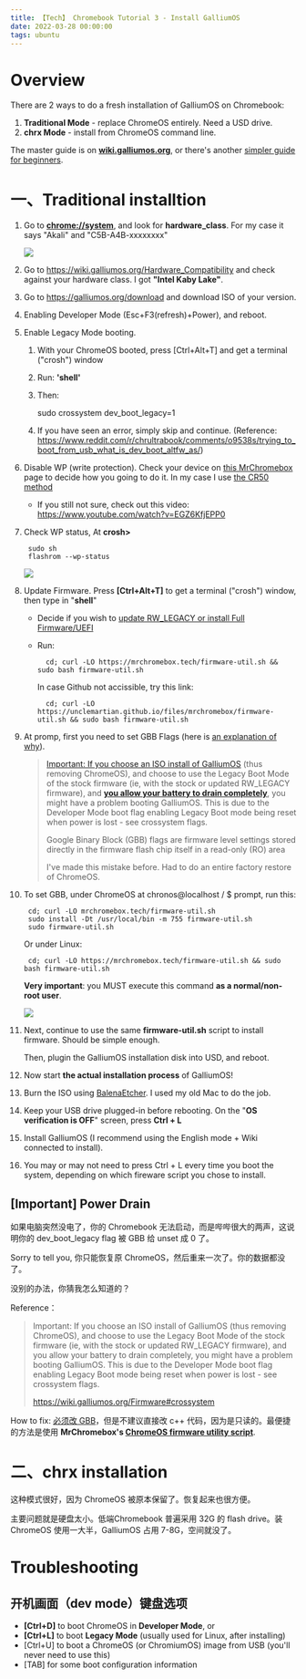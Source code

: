 ```yaml
---
title: 【Tech】 Chromebook Tutorial 3 - Install GalliumOS
date: 2022-03-28 00:00:00
tags: ubuntu
---
```


# Overview

There are 2 ways to do a fresh installation of GalliumOS on Chromebook:

1. __Traditional Mode__ - replace ChromeOS entirely. Need a USD drive. 
1. __chrx Mode__ - install from ChromeOS command line. 

The master guide is on __[wiki.galliumos.org](https://wiki.galliumos.org/Installing)__, or there's another [simpler guide for beginners](https://wiki.galliumos.org/Installing/New_To_Linux).

# 一、Traditional installtion 

1. Go to __[chrome://system](chrome://system)__, and look for __hardware_class__. For my case it says "Akali" and "C5B-A4B-xxxxxxxx"

    ![](/images/galliumos-install-1.jpg)

1. Go to https://wiki.galliumos.org/Hardware_Compatibility and check against your hardware class. I got __"Intel Kaby Lake"__.

1. Go to https://galliumos.org/download and download ISO of your version. 

1. Enabling Developer Mode (Esc+F3(refresh)+Power), and reboot.

1. Enable Legacy Mode booting.

    1. With your ChromeOS booted, press [Ctrl+Alt+T] and get a terminal ("crosh") window
    1. Run: __'shell'__
    1. Then:

        sudo crossystem dev_boot_legacy=1

    1. If you have seen an error, simply skip and continue. (Reference: https://www.reddit.com/r/chrultrabook/comments/o9538s/trying_to_boot_from_usb_what_is_dev_boot_altfw_as/)

1. Disable WP (write protection). Check your device on [this MrChromebox](https://mrchromebox.tech/#devices) page to decide how you going to do it. In my case I use [the CR50 method](https://wiki.mrchromebox.tech/Firmware_Write_Protect#Hardware_Write_Protection)
    
    * If you still not sure, check out this video: https://www.youtube.com/watch?v=EGZ6KfjEPP0

1. Check WP status, At __crosh>__

        sudo sh
        flashrom --wp-status

    ![](/images/galliumos-install-2.jpg)

1. Update Firmware. Press __[Ctrl+Alt+T]__ to get a terminal ("crosh") window, then type in "__shell__"
    * Decide if you wish to [update RW_LEGACY or install Full Firmware/UEFI](https://wiki.galliumos.org/Firmware)
    * Run: 

            cd; curl -LO https://mrchromebox.tech/firmware-util.sh && sudo bash firmware-util.sh

        In case Github not accissible, try this link: 

            cd; curl -LO https://unclemartian.github.io/files/mrchromebox/firmware-util.sh && sudo bash firmware-util.sh

1. At promp, first you need to set GBB Flags (here is [an explanation of why](https://mrchromebox.tech/#fwscript)).

    > [Important: If you choose an ISO install of GalliumOS](https://wiki.galliumos.org/Installing) (thus removing ChromeOS), and choose to use the Legacy Boot Mode of the stock firmware (ie, with the stock or updated RW_LEGACY firmware), and __[you allow your battery to drain completely](https://wiki.galliumos.org/Firmware#crossystem)__, you might have a problem booting GalliumOS. This is due to the Developer Mode boot flag enabling Legacy Boot mode being reset when power is lost - see crossystem flags.
    >
    > Google Binary Block (GBB) flags are firmware level settings stored directly in the firmware flash chip itself in a read-only (RO) area
    >
    > I've made this mistake before. Had to do an entire factory restore of ChromeOS.

1. To set GBB, under ChromeOS at chronos@localhost / $ prompt, run this: 

        cd; curl -LO mrchromebox.tech/firmware-util.sh
        sudo install -Dt /usr/local/bin -m 755 firmware-util.sh
        sudo firmware-util.sh

    Or under Linux: 

        cd; curl -LO https://mrchromebox.tech/firmware-util.sh && sudo bash firmware-util.sh

    __Very important__: you MUST execute this command **as a normal/non-root user**.

    ![](/images/galliumos-install-3.jpg)

1. Next, continue to use the same __firmware-util.sh__ script to install firmware. Should be simple enough. 

    Then, plugin the GalliumOS installation disk into USD, and reboot. 

1. Now start __the actual installation process__ of GalliumOS!

1. Burn the ISO using [BalenaEtcher](https://www.balena.io/etcher/). I used my old Mac to do the job. 

1. Keep your USB drive plugged-in before rebooting. On the "__OS verification is OFF__" screen, press __Ctrl + L__

1. Install GalliumOS (I recommend using the English mode + Wiki connected to install).

1. You may or may not need to press Ctrl + L every time you boot the system, depending on which fireware script you chose to install. 

## [Important] Power Drain

如果电脑突然没电了，你的 Chromebook 无法启动，而是哔哔很大的两声，这说明你的 dev_boot_legacy flag 被 GBB 给 unset 成 0 了。

Sorry to tell you, 你只能恢复原 ChromeOS，然后重来一次了。你的数据都没了。

没别的办法，你猜我怎么知道的？ 

Reference：

> Important: If you choose an ISO install of GalliumOS (thus removing ChromeOS), and choose to use the Legacy Boot Mode of the stock firmware (ie, with the stock or updated RW_LEGACY firmware), and you allow your battery to drain completely, you might have a problem booting GalliumOS. This is due to the Developer Mode boot flag enabling Legacy Boot mode being reset when power is lost - see crossystem flags.
>
> https://wiki.galliumos.org/Firmware#crossystem

How to fix: [必须改 GBB](https://chromium.googlesource.com/chromiumos/platform/vboot/+/master/_vboot_reference/firmware/include/gbb_header.h)，但是不建议直接改 c++ 代码，因为是只读的。最便捷的方法是使用 __MrChromebox's [ChromeOS firmware utility script](https://mrchromebox.tech/#fwscript)__.

# 二、chrx installation

这种模式很好，因为 ChromeOS 被原本保留了。恢复起来也很方便。

主要问题就是硬盘太小。低端Chromebook 普遍采用 32G 的 flash drive。装 ChromeOS 使用一大半，GalliumOS 占用 7-8G，空间就没了。

# Troubleshooting

## 开机画面（dev mode）键盘选项

* __[Ctrl+D]__ to boot ChromeOS in __Developer Mode__, or
* __[Ctrl+L]__ to boot __Legacy Mode__ (usually used for Linux, after installing)
* [Ctrl+U] to boot a ChromeOS (or ChromiumOS) image from USB (you'll never need to use this)
* [TAB] for some boot configuration information
